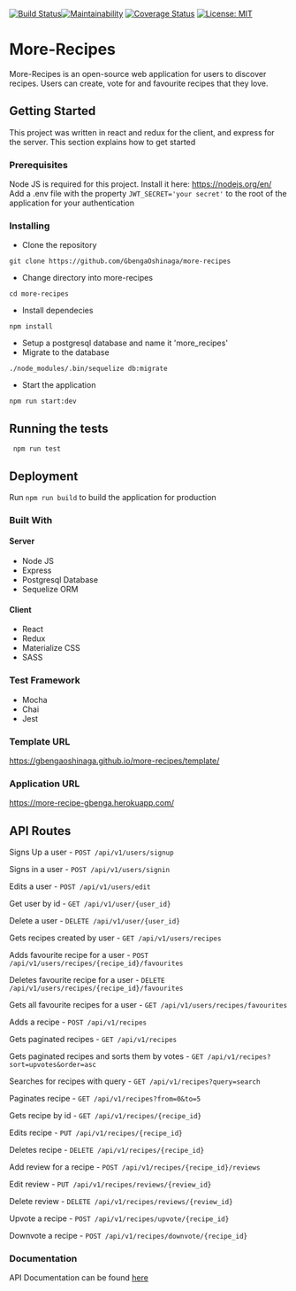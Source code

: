 [![Build Status](https://travis-ci.org/GbengaOshinaga/more-recipes.svg?branch=development)](https://travis-ci.org/GbengaOshinaga/more-recipes)[![Maintainability](https://api.codeclimate.com/v1/badges/65b81f8376a6f0d3eaf8/maintainability)](https://codeclimate.com/github/GbengaOshinaga/more-recipes/maintainability)
[![Coverage Status](https://coveralls.io/repos/github/GbengaOshinaga/more-recipes/badge.svg?branch=development)](https://coveralls.io/github/GbengaOshinaga/more-recipes?branch=development)
[![License: MIT](https://img.shields.io/badge/License-MIT-yellow.svg)](https://opensource.org/licenses/MIT)


# More-Recipes

More-Recipes is an open-source web application for users to discover recipes. Users can create, vote for and favourite recipes that they love.

## Getting Started

This project was written in react and redux for the client, and express for the server. This section explains how to get started

### Prerequisites

Node JS is required for this project. Install it here: https://nodejs.org/en/
Add a .env file with the property `JWT_SECRET='your secret'` to the root of the application for your authentication

### Installing

 - Clone the repository
  ```
  git clone https://github.com/GbengaOshinaga/more-recipes
  ```
 - Change directory into more-recipes
  ```
  cd more-recipes
  ```
 - Install dependecies
  ```
  npm install
  ```
 - Setup a postgresql database and name it 'more_recipes'
 - Migrate to the database
  ```
  ./node_modules/.bin/sequelize db:migrate
  ```
 - Start the application
  ```
  npm run start:dev
  ```

## Running the tests
```
 npm run test
```
## Deployment

Run `npm run build` to build the application for production

### Built With

#### Server
 - Node JS
 - Express
 - Postgresql Database
 - Sequelize ORM

 #### Client
 - React
 - Redux
 - Materialize CSS
 - SASS

### Test Framework
 - Mocha
 - Chai
 - Jest
 
### Template URL

https://gbengaoshinaga.github.io/more-recipes/template/

### Application URL

https://more-recipe-gbenga.herokuapp.com/
## API Routes
  
Signs Up a user - ```POST /api/v1/users/signup```

Signs in a user - ```POST /api/v1/users/signin```

Edits a user - ```POST /api/v1/users/edit```

Get user by id - ```GET /api/v1/user/{user_id}```

Delete a user - ```DELETE /api/v1/user/{user_id}```

Gets recipes created by user - ```GET /api/v1/users/recipes```

Adds favourite recipe for a user - ```POST /api/v1/users/recipes/{recipe_id}/favourites```

Deletes favourite recipe for a user - ```DELETE /api/v1/users/recipes/{recipe_id}/favourites```

Gets all favourite recipes for a user - ```GET /api/v1/users/recipes/favourites```

Adds a recipe - ```POST /api/v1/recipes```

Gets paginated recipes - ```GET /api/v1/recipes```

Gets paginated recipes and sorts them by votes - ```GET /api/v1/recipes?sort=upvotes&order=asc```

Searches for recipes with query - ```GET /api/v1/recipes?query=search```

Paginates recipe - ```GET /api/v1/recipes?from=0&to=5```

Gets recipe by id - ```GET /api/v1/recipes/{recipe_id}```

Edits recipe - ```PUT /api/v1/recipes/{recipe_id}```

Deletes recipe - ```DELETE /api/v1/recipes/{recipe_id}```

Add review for a recipe - ```POST /api/v1/recipes/{recipe_id}/reviews```

Edit review - ```PUT /api/v1/recipes/reviews/{review_id}```

Delete review - ```DELETE /api/v1/recipes/reviews/{review_id}```

Upvote a recipe - ```POST /api/v1/recipes/upvote/{recipe_id}```

Downvote a recipe - ```POST /api/v1/recipes/downvote/{recipe_id}```

### Documentation
API Documentation can be found [here](https://more-recipe-gbenga.herokuapp.com/api/v1/docs/)
